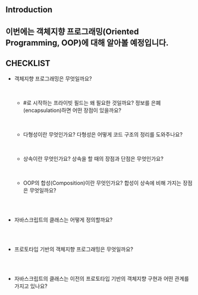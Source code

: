 
## Introduction

  이번에는 객체지향 프로그래밍(Oriented Programming, OOP)에 대해 알아볼 예정입니다.
  ---------------------------------------------------------------------------------
  
## CHECKLIST

+ 객체지향 프로그래밍은 무엇일까요?
  ```
  ```
  <br/>
  
  + #로 시작하는 프라이빗 필드는 왜 필요한 것일까요? 정보를 은폐(encapsulation)하면 어떤 장점이 있을까요?
  ```
  ```
  <br/>

  + 다형성이란 무엇인가요? 다형성은 어떻게 코드 구조의 정리를 도와주나요?
  ```
  ```
  <br/>

  + 상속이란 무엇인가요? 상속을 할 때의 장점과 단점은 무엇인가요?
  ```
  ```
  <br/>

  + OOP의 합성(Composition)이란 무엇인가요? 합성이 상속에 비해 가지는 장점은 무엇일까요?
  ```
  ```
  <br/>

+ 자바스크립트의 클래스는 어떻게 정의할까요?
```
```
<br/>

  + 프로토타입 기반의 객체지향 프로그래밍은 무엇일까요?
  ```
  ```
  <br/>

  + 자바스크립트의 클래스는 이전의 프로토타입 기반의 객체지향 구현과 어떤 관계를 가지고 있나요?
  ```
  ```
  <br/>
